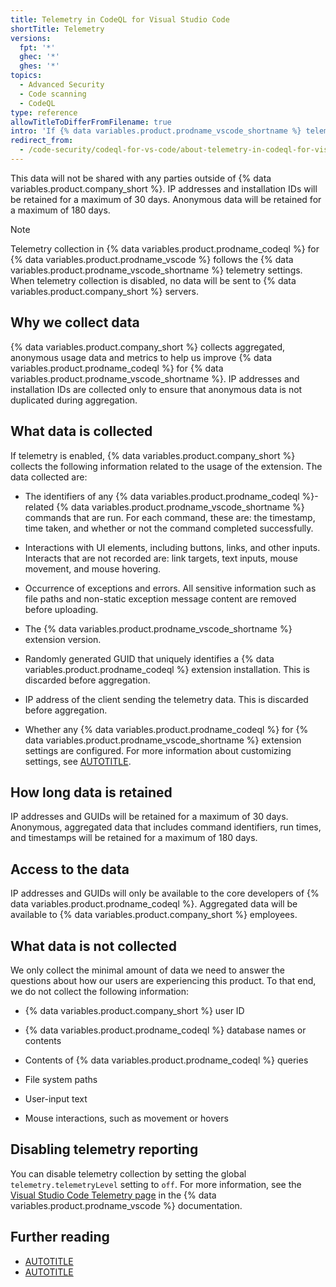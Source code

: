 ```yaml
---
title: Telemetry in CodeQL for Visual Studio Code
shortTitle: Telemetry
versions:
  fpt: '*'
  ghec: '*'
  ghes: '*'
topics:
  - Advanced Security
  - Code scanning
  - CodeQL
type: reference
allowTitleToDifferFromFilename: true
intro: 'If {% data variables.product.prodname_vscode_shortname %} telemetry is enabled, {% data variables.product.company_short %} will collect usage data and metrics for the purposes of helping the core developers to improve the {% data variables.product.prodname_codeql %} extension for {% data variables.product.prodname_vscode_shortname %}.'
redirect_from:
  - /code-security/codeql-for-vs-code/about-telemetry-in-codeql-for-visual-studio-code
---
```


This data will not be shared with any parties outside of {% data variables.product.company_short %}. IP addresses and installation IDs will be retained for a maximum of 30 days. Anonymous data will be retained for a maximum of 180 days.

> [!NOTE]
> Telemetry collection in {% data variables.product.prodname_codeql %} for {% data variables.product.prodname_vscode %} follows the {% data variables.product.prodname_vscode_shortname %} telemetry settings. When telemetry collection is disabled, no data will be sent to {% data variables.product.company_short %} servers.

## Why we collect data

{% data variables.product.company_short %} collects aggregated, anonymous usage data and metrics to help us improve {% data variables.product.prodname_codeql %} for {% data variables.product.prodname_vscode_shortname %}. IP addresses and installation IDs are collected only to ensure that anonymous data is not duplicated during aggregation.

## What data is collected

If telemetry is enabled, {% data variables.product.company_short %} collects the following information related to the usage of the extension. The data collected are:

* The identifiers of any {% data variables.product.prodname_codeql %}-related {% data variables.product.prodname_vscode_shortname %} commands that are run. For each command, these are: the timestamp, time taken, and whether or not the command completed successfully.

* Interactions with UI elements, including buttons, links, and other inputs. Interacts that are not recorded are: link targets, text inputs, mouse movement, and mouse hovering.

* Occurrence of exceptions and errors. All sensitive information such as file paths and non-static exception message content are removed before uploading.

* The {% data variables.product.prodname_vscode_shortname %} extension version.

* Randomly generated GUID that uniquely identifies a {% data variables.product.prodname_codeql %} extension installation. This is discarded before aggregation.

* IP address of the client sending the telemetry data. This is discarded before aggregation.

* Whether any {% data variables.product.prodname_codeql %} for {% data variables.product.prodname_vscode_shortname %} extension settings are configured. For more information about customizing settings, see [AUTOTITLE](/code-security/codeql-for-vs-code/using-the-advanced-functionality-of-the-codeql-for-vs-code-extension/customizing-settings).

## How long data is retained

IP addresses and GUIDs will be retained for a maximum of 30 days. Anonymous, aggregated data that includes command identifiers, run times, and timestamps will be retained for a maximum of 180 days.

## Access to the data

IP addresses and GUIDs will only be available to the core developers of {% data variables.product.prodname_codeql %}. Aggregated data will be available to {% data variables.product.company_short %} employees.

## What data is not collected

We only collect the minimal amount of data we need to answer the questions about how our users are experiencing this product. To that end, we do not collect the following information:

* {% data variables.product.company_short %} user ID

* {% data variables.product.prodname_codeql %} database names or contents

* Contents of {% data variables.product.prodname_codeql %} queries

* File system paths

* User-input text

* Mouse interactions, such as movement or hovers

## Disabling telemetry reporting

You can disable telemetry collection by setting the global `telemetry.telemetryLevel` setting to `off`. For more information, see the [Visual Studio Code Telemetry page](https://code.visualstudio.com/docs/getstarted/telemetry) in the {% data variables.product.prodname_vscode %} documentation.

## Further reading

* [AUTOTITLE](/free-pro-team@latest/site-policy/privacy-policies/github-general-privacy-statement)
* [AUTOTITLE](/free-pro-team@latest/site-policy/github-terms/github-terms-of-service)
